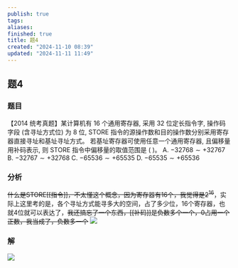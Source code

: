 ```yaml
---
publish: true
tags: 
aliases: 
finished: true
title: 题4
created: "2024-11-10 08:39"
updated: "2024-11-11 11:49"
---
```

## 题4
### 题目
【2014 统考真题】某计算机有 16 个通用寄存器, 采用 32 位定长指令字, 操作码字段 (含寻址方式位) 为 8 位, STORE 指令的源操作数和目的操作数分别采用寄存器直接寻址和基址寻址方式。
若基址寄存器可使用任意一个通用寄存器, 且偏移量用补码表示, 则 STORE 指令中偏移量的取值范围是 ( )。
A. $- {32768} \sim + {32767}$ 
B. $- {32767} \sim + {32768}$
C. $- {65536} \sim + {65535}$ 
D. $- {65535} \sim + {65536}$
### 分析
~~什么是STORE[[指令]]，不太懂这个概念，因为寄存器有16个，我觉得是$2^{16}$~~，实际上这里考的是，各个寻址方式能寻多大的空间，占了多少位，16个寄存器，也就4位就可以表达了，~~我还搞忘了一个东西，[[补码]]是负数多个一个，0占用一个正数，我当成了，负数多一个~~
![](https://img.hwenyi.tech/202411111947010.webp)
### 解
![](https://img.hwenyi.tech/202411111953454.webp)

